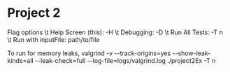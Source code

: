 # Project 2

Flag options
\t Help Screen (this): -H
\t Debugging: -D
\t Run All Tests: -T n
\t Run with inputFile: path/to/file

To run for memory leaks,
valgrind -v --track-origins=yes --show-leak-kinds=all --leak-check=full --log-file=logs/valgrind.log ./project2Ex -T n
